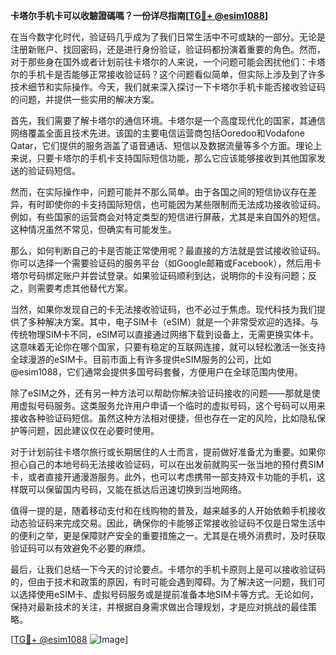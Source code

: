 **卡塔尔手机卡可以收驗證碼嗎？一份详尽指南[[TG💪+ @esim1088](https://t.me/s/esim1088)]**

在当今数字化时代，验证码几乎成为了我们日常生活中不可或缺的一部分。无论是注册新账户、找回密码，还是进行身份验证，验证码都扮演着重要的角色。然而，对于那些身在国外或者计划前往卡塔尔的人来说，一个问题可能会困扰他们：卡塔尔的手机卡是否能够正常接收验证码？这个问题看似简单，但实际上涉及到了许多技术细节和实际操作。今天，我们就来深入探讨一下卡塔尔手机卡能否接收验证码的问题，并提供一些实用的解决方案。

首先，我们需要了解卡塔尔的通信环境。卡塔尔是一个高度现代化的国家，其通信网络覆盖全面且技术先进。该国的主要电信运营商包括Ooredoo和Vodafone Qatar，它们提供的服务涵盖了语音通话、短信以及数据流量等多个方面。理论上来说，只要卡塔尔的手机卡支持国际短信功能，那么它应该能够接收到其他国家发送的验证码短信。

然而，在实际操作中，问题可能并不那么简单。由于各国之间的短信协议存在差异，有时即使你的卡支持国际短信，也可能因为某些限制而无法成功接收验证码。例如，有些国家的运营商会对特定类型的短信进行屏蔽，尤其是来自国外的短信。这种情况虽然不常见，但确实有可能发生。

那么，如何判断自己的卡是否能正常使用呢？最直接的方法就是尝试接收验证码。你可以选择一个需要验证码的服务平台（如Google邮箱或Facebook），然后用卡塔尔号码绑定账户并尝试登录。如果验证码顺利到达，说明你的卡没有问题；反之，则需要考虑其他替代方案。

当然，如果你发现自己的卡无法接收验证码，也不必过于焦虑。现代科技为我们提供了多种解决方案。其中，电子SIM卡（eSIM）就是一个非常受欢迎的选择。与传统物理SIM卡不同，eSIM可以直接通过网络下载到设备上，无需更换实体卡。这意味着无论你在哪个国家，只要有稳定的互联网连接，就可以轻松激活一张支持全球漫游的eSIM卡。目前市面上有许多提供eSIM服务的公司，比如@esim1088，它们通常会提供多国号码套餐，方便用户在全球范围内使用。

除了eSIM之外，还有另一种方法可以帮助你解决验证码接收的问题——那就是使用虚拟号码服务。这类服务允许用户申请一个临时的虚拟号码，这个号码可以用来接收各种验证码短信。虽然这种方法相对便捷，但也存在一定的风险，比如隐私保护等问题，因此建议仅在必要时使用。

对于计划前往卡塔尔旅行或长期居住的人士而言，提前做好准备尤为重要。如果你担心自己的本地号码无法接收验证码，可以在出发前就购买一张当地的预付费SIM卡，或者直接开通漫游服务。此外，也可以考虑携带一部支持双卡功能的手机，这样既可以保留国内号码，又能在抵达后迅速切换到当地网络。

值得一提的是，随着移动支付和在线购物的普及，越来越多的人开始依赖手机接收动态验证码来完成交易。因此，确保你的卡能够正常接收验证码不仅是日常生活中的便利之举，更是保障财产安全的重要措施之一。尤其是在境外消费时，及时获取验证码可以有效避免不必要的麻烦。

最后，让我们总结一下今天的讨论要点。卡塔尔的手机卡原则上是可以接收验证码的，但由于技术和政策的原因，有时可能会遇到障碍。为了解决这一问题，我们可以选择使用eSIM卡、虚拟号码服务或是提前准备本地SIM卡等方式。无论如何，保持对最新技术的关注，并根据自身需求做出合理规划，才是应对挑战的最佳策略。

[[TG💪+ @esim1088](https://t.me/s/esim1088) ![Image](https://i.postimg.cc/4NQfJmqS/Snipaste-2025-05-13-00-14-12.png)]